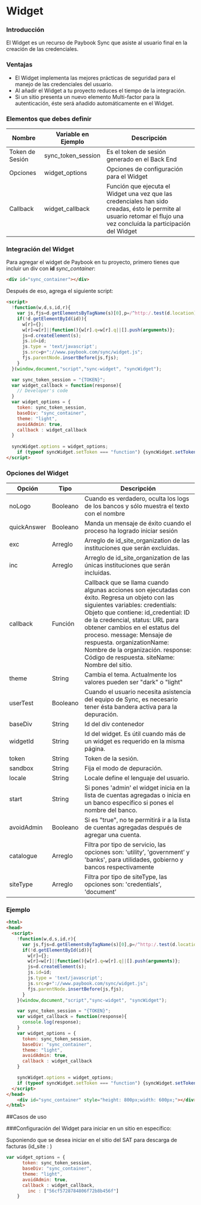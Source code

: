 

# Widget

### Introducción

El Widget es un recurso de Paybook Sync que asiste al usuario final en la creación de las credenciales.



### Ventajas

* El Widget implementa las mejores prácticas de seguridad para el manejo de las credenciales del usuario.
* Al añadir el Widget a tu proyecto reduces el tiempo de la integración.
* Si un sitio presenta un nuevo elemento Multi-factor para la autenticación, éste será añadido automáticamente en el Widget.  



### Elementos que debes definir

<table>
    <thead>
        <tr>
            <th>Nombre</th>
            <th>Variable en Ejemplo</th>
            <th>Descripción</th>
        </tr>
    </thead>
    <tbody>
        <tr>
            <td>Token de Sesión</td>
            <td>sync_token_session</td>
            <td>Es el token de sesión generado en el Back End</td>
        </tr>
        <tr>
            <td>Opciones</td>
            <td>widget_options</td>
            <td>Opciones de configuración para el Widget</td>
        </tr>
        <tr>
            <td>Callback</td>
            <td>widget_callback</td>
            <td>Función que ejecuta el Widget una vez que las credenciales han sido creadas, ésto le permite al usuario retomar el flujo una vez concluída la participación del Widget</td>
        </tr>
    </tbody>
</table>



### Integración del Widget

Para agregar el widget de Paybook en tu proyecto, primero tienes que incluir un div con **id** _sync_container_:

```html
<div id="sync_container"></div>
```

Después de eso, agrega el siguiente script:

```html
<script> 
  !function(w,d,s,id,r){
    var js,fjs=d.getElementsByTagName(s)[0],p=/^http:/.test(d.location)?"http":"https";
    if(!d.getElementById(id)){
      w[r]={};
      w[r]=w[r]||function(){w[r].q=w[r].q||[].push(arguments)};
      js=d.createElement(s);
      js.id=id;
      js.type = 'text/javascript';
      js.src=p+"://www.paybook.com/sync/widget.js";
      fjs.parentNode.insertBefore(js,fjs);
    }
  }(window,document,"script","sync-widget", "syncWidget");

  var sync_token_session = "{TOKEN}";
  var widget_callback = function(response){
    // Developer's code
  }
  var widget_options = {
    token: sync_token_session, 
    baseDiv: "sync_container", 
    theme: "light", 
    avoidAdmin: true,
    callback : widget_callback    
  }
  
  syncWidget.options = widget_options;
	if (typeof syncWidget.setToken === "function") {syncWidget.setToken(sync_token_session)} 	
</script> 
```



### Opciones del Widget

<table>
    <thead>
        <tr>
            <th>Opción</th>
            <th>Tipo</th>
            <th>Descripción</th>
        </tr>
    </thead>
    <tbody>
        <tr>
            <td>noLogo</td>
            <td>Booleano</td>
            <td>Cuando es verdadero, oculta los logs de los bancos y sólo muestra el texto con el nombre</td>
        </tr>
        <tr>
            <td>quickAnswer</td>
            <td>Booleano</td>
            <td>Manda un mensaje de éxito cuando el proceso ha logrado iniciar sesión</td>
        </tr>
        <tr>
            <td>exc</td>
            <td>Arreglo</td>
            <td>Arreglo de id_site_organization de las instituciones que serán excluidas.</td>
        </tr>
      	<tr>
            <td>inc</td>
            <td>Arreglo</td>
            <td>Arreglo de id_site_organization de las únicas instituciones que serán incluidas.</td>
        </tr>
      	<tr>
            <td>callback</td>
            <td>Función</td>
            <td>Callback que se llama cuando algunas acciones son ejecutadas con éxito. Regresa un objeto con las siguientes variables:
credentials: Objeto que contiene: id_credential: ID de la credencial, status: URL para obtener cambios en el estatus del proceso.
message: Mensaje de respuesta.
organizationName: Nombre de la organización.
response: Código de respuesta.
siteName: Nombre del sitio.
</td>
        </tr>
      	<tr>
            <td>theme</td>
            <td>String</td>
            <td>Cambia el tema. Actualmente los valores pueden ser "dark" o "light"</td>
        </tr>
      	<tr>
            <td>userTest</td>
            <td>Booleano</td>
            <td>Cuando el usuario necesita asistencia del equipo de Sync, es necesario tener ésta bandera activa para la depuración.</td>
        </tr>
      	<tr>
            <td>baseDiv</td>
            <td>String</td>
            <td>Id del div contenedor</td>
        </tr>
      	<tr>
            <td>widgetId</td>
            <td>String</td>
            <td>Id del widget. Es útil cuando más de un widget es requerido en la misma página.</td>
        </tr>
      	<tr>
            <td>token</td>
            <td>String</td>
            <td>Token de la sesión.</td>
        </tr>
     		<tr>
            <td>sandbox</td>
            <td>String</td>
            <td>Fija el modo de depuración.</td>
        </tr>
       	<tr>
            <td>locale</td>
            <td>String</td>
            <td>Locale define el lenguaje del usuario.</td>
        </tr>
     		<tr>
            <td>start</td>
            <td>String</td>
            <td>Si pones 'admin' el widget inicia en la lista de cuentas agregadas o inicia en un banco específico si pones el nombre del banco.</td>
        </tr>
       	<tr>
            <td>avoidAdmin</td>
            <td>Booleano</td>
            <td>Si es "true", no te permitirá ir a la lista de cuentas agregadas después de agregar una cuenta.</td>
        </tr>
     		<tr>
            <td>catalogue</td>
            <td>Arreglo</td>
            <td>Filtra por tipo de servicio, las opciones son: 'utility’, 'government’ y 'banks', para utilidades, gobierno y bancos respectivamente</td>
        </tr>
      	<tr>
            <td>siteType</td>
            <td>Arreglo</td>
            <td>Filtra por tipo de siteType, las opciones son: 'credentials’, 'document’</td>
        </tr>
    </tbody>
</table>



### Ejemplo

```html
<html>
<head>
  <script> 
    !function(w,d,s,id,r){
      var js,fjs=d.getElementsByTagName(s)[0],p=/^http:/.test(d.location)?"http":"https";
      if(!d.getElementById(id)){
        w[r]={};
        w[r]=w[r]||function(){w[r].q=w[r].q||[].push(arguments)};
        js=d.createElement(s);
        js.id=id;
        js.type = 'text/javascript';
        js.src=p+"://www.paybook.com/sync/widget.js";
        fjs.parentNode.insertBefore(js,fjs);
      }
    }(window,document,"script","sync-widget", "syncWidget");

    var sync_token_session = "{TOKEN}";
    var widget_callback = function(response){
      console.log(response);
    }
    var widget_options = {
      token: sync_token_session, 
      baseDiv: "sync_container", 
      theme: "light", 
      avoidAdmin: true,
      callback : widget_callback    
    }

    syncWidget.options = widget_options;
    if (typeof syncWidget.setToken === "function") {syncWidget.setToken(sync_token_session)} 	
  </script> 
</head>
	<div id="sync_container" style="height: 800px;width: 600px;"></div>
</html>
```



##Casos de uso

###Configuración del Widget para iniciar en un sitio en específico:

Suponiendo que se desea iniciar en el sitio del SAT para descarga de facturas (id_site : )

```javascript
var widget_options = {
      token: sync_token_session, 
      baseDiv: "sync_container", 
      theme: "light", 
      avoidAdmin: true,
      callback : widget_callback,
  		inc : ["56cf5728784806f72b8b456f"]
    }
```

